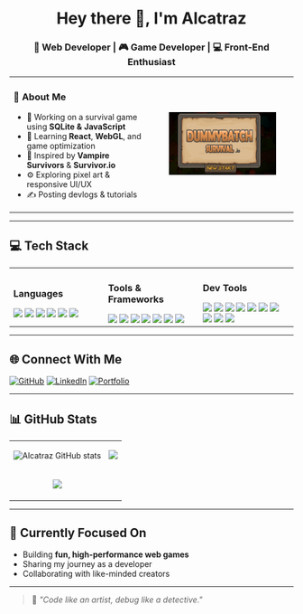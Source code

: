 <h1 align="center">Hey there 👋, I'm Alcatraz</h1>
<h3 align="center">🚀 Web Developer | 🎮 Game Developer | 💻 Front-End Enthusiast</h3>
<div class=flex flex-col>
<table>
  <tr>
    <td width="50%">

### 🧠 About Me

- 🔭 Working on a survival game using **SQLite & JavaScript**
- 🌱 Learning **React**, **WebGL**, and game optimization
- 🧩 Inspired by **Vampire Survivors** & **Survivor.io**
- ⚙️ Exploring pixel art & responsive UI/UX
- ✍️ Posting devlogs & tutorials

</td>
    <td width="50%" align="center">

<img src="https://github.com/llAlcatrazll/llAlcatrazll/blob/main/assets/Screenshot%202025-04-13%20220209.png" width="80%" alt="Alcatraz's Banner"/>

</td>
  </tr>
</table>

---



## 💻 Tech Stack
<table>
  <tr>
    <td width="33%">
      <h3>Languages</h3>
      <img src="https://img.shields.io/badge/-JavaScript-black?style=flat-square&logo=javascript" />
      <img src="https://img.shields.io/badge/-C%23-239120?style=flat-square&logo=c-sharp&logoColor=white" />
      <img src="https://img.shields.io/badge/-TypeScript-3178C6?style=flat-square&logo=typescript" />
      <img src="https://img.shields.io/badge/-HTML5-E34F26?style=flat-square&logo=html5" />
      <img src="https://img.shields.io/badge/-CSS3-1572B6?style=flat-square&logo=css3" />
      <img src="https://img.shields.io/badge/-SQL-4479A1?style=flat-square&logo=sqlite" />
    </td>
    <td width="33%">
      <h3>Tools & Frameworks</h3>
      <img src="https://img.shields.io/badge/-React-61DAFB?style=flat-square&logo=react" />
      <img src="https://img.shields.io/badge/-TailwindCSS-38B2AC?style=flat-square&logo=tailwind-css" />
      <img src="https://img.shields.io/badge/-Node.js-339933?style=flat-square&logo=node.js" />
      <img src="https://img.shields.io/badge/-Express-black?style=flat-square&logo=express" />
      <img src="https://img.shields.io/badge/-SQLite-003B57?style=flat-square&logo=sqlite" />
      <img src="https://img.shields.io/badge/-PostgreSQL-336791?style=flat-square&logo=postgresql" />
      <img src="https://img.shields.io/badge/-Unity-000000?style=flat-square&logo=unity" />
    </td>
    <td width="33%">
      <h3>Dev Tools</h3>
      <img src="https://img.shields.io/badge/-VSCode-007ACC?style=flat-square&logo=visual-studio-code" />
      <img src="https://img.shields.io/badge/-Git-F05032?style=flat-square&logo=git" />
      <img src="https://img.shields.io/badge/-GitHub-181717?style=flat-square&logo=github" />
      <img src="https://img.shields.io/badge/-Figma-F24E1E?style=flat-square&logo=figma" />
      <img src="https://img.shields.io/badge/-Postman-FF6C37?style=flat-square&logo=postman&logoColor=white" />
      <img src="https://img.shields.io/badge/-Vite-646CFF?style=flat-square&logo=vite&logoColor=white" />
      <img src="https://img.shields.io/badge/-Docker-2496ED?style=flat-square&logo=docker&logoColor=white" />
      <img src="https://img.shields.io/badge/-Obsidian-4B4BFF?style=flat-square&logo=obsidian&logoColor=white" />
      <img src="https://img.shields.io/badge/-Aseprite-7D929E?style=flat-square&logo=aseprite&logoColor=white" />
      <img src="https://img.shields.io/badge/-Photoshop-31A8FF?style=flat-square&logo=adobe-photoshop&logoColor=white" />
    </td>
  </tr>
</table>


---

## 🌐 Connect With Me

<p align="left">
  <a href="https://github.com/llAlcatrazll" target="_blank"><img alt="GitHub" src="https://img.shields.io/badge/GitHub-llAlcatrazll-181717?style=flat-square&logo=github"></a>
  <a href="https://linkedin.com/in/yourlinkedin" target="_blank"><img alt="LinkedIn" src="https://img.shields.io/badge/LinkedIn-YourName-0077B5?style=flat-square&logo=linkedin"></a>
  <a href="https://yourportfolio.com" target="_blank"><img alt="Portfolio" src="https://img.shields.io/badge/Portfolio-Visit-ff5722?style=flat-square&logo=google-chrome"></a>
</p>

---

## 📊 GitHub Stats

<table>
  <tr width="50%">
    <td>
      <p align="center">
  <img src="https://github-readme-stats.vercel.app/api?username=llAlcatrazll&show_icons=true&theme=tokyonight" alt="Alcatraz GitHub stats" />
</p>
    </td>
    <td>
      <p align="center">
  <img src="https://github-readme-streak-stats.herokuapp.com/?user=llAlcatrazll&theme=tokyonight" />
</p>
    </td>
  </tr>
  <tr>
    <td>
      <p align="center">
  <img src="https://github-readme-stats.vercel.app/api/top-langs/?username=llAlcatrazll&layout=compact&theme=tokyonight" />
</p>
    </td>
  </tr>
</table>




---

## 🎯 Currently Focused On

- Building **fun, high-performance web games**
- Sharing my journey as a developer
- Collaborating with like-minded creators

---

> 🧩 *"Code like an artist, debug like a detective."*

